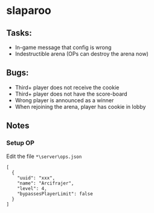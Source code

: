 # slaparoo

## Tasks:
* In-game message that config is wrong
* Indestructible arena (OPs can destroy the arena now)

## Bugs:
* Third+ player does not receive the cookie
* Third+ player does not have the score-board
* Wrong player is announced as a winner
* When rejoining the arena, player has cookie in lobby

## Notes

### Setup OP
Edit the file `*\server\ops.json`
~~~~
[
  {
    "uuid": "xxx",
    "name": "Arcifrajer",
    "level": 4,
    "bypassesPlayerLimit": false
  }
]
~~~~
